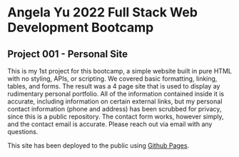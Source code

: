 # Angela Yu 2022 Full Stack Web Development Bootcamp

## Project 001 - Personal Site

This is my 1st project for this bootcamp, a simple website built in pure HTML with no styling, APIs, or scripting. We covered basic formatting, linking, tables, and forms. The result was a 4 page site that is used to display ay rudimentary personal portfolio. All of the information contained inside it is accurate, including information on certain external links, but my personal contact information (phone and address) has been scrubbed for privacy, since this is a public repository. The contact form works, however simply, and the contact email is accurate. Please reach out via email with any questions.

This site has been deployed to the public using [Github Pages](https://pages.github.com/).

